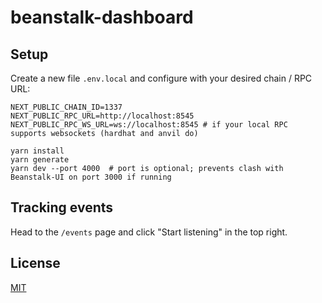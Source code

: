 # beanstalk-dashboard

## Setup
Create a new file `.env.local` and configure with your desired chain / RPC URL:
```
NEXT_PUBLIC_CHAIN_ID=1337
NEXT_PUBLIC_RPC_URL=http://localhost:8545
NEXT_PUBLIC_RPC_WS_URL=ws://localhost:8545 # if your local RPC supports websockets (hardhat and anvil do)
```
```
yarn install
yarn generate
yarn dev --port 4000  # port is optional; prevents clash with Beanstalk-UI on port 3000 if running
```

## Tracking events
Head to the `/events` page and click "Start listening" in the top right.

## License

[MIT](https://github.com/BeanstalkFarms/Beanstalk/blob/master/LICENSE.txt)
